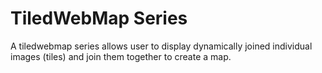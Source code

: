 # TiledWebMap Series
A tiledwebmap series allows user to display dynamically joined individual
images (tiles) and join them together to create a map.